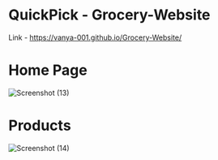 # QuickPick - Grocery-Website
Link - https://vanya-001.github.io/Grocery-Website/

# Home Page
![Screenshot (13)](https://github.com/vanya-001/Grocery-Website/assets/115103924/c8631eff-7d2e-4968-a037-3e59a8160e67)

# Products
![Screenshot (14)](https://github.com/vanya-001/Grocery-Website/assets/115103924/aba2c961-4df8-4176-8542-bb45c5d77ec3)
